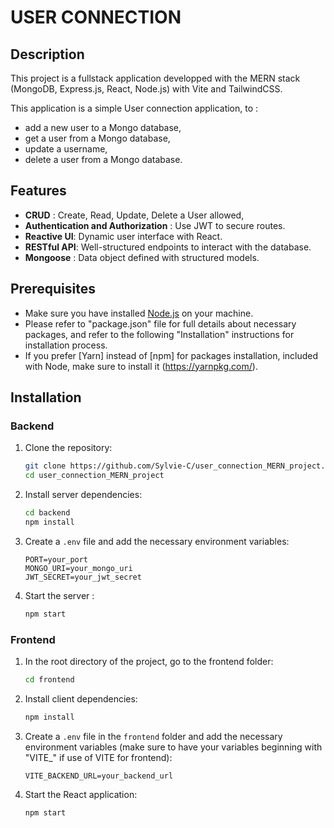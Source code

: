 # USER CONNECTION

## Description
This project is a fullstack application developped with the MERN stack (MongoDB, Express.js, React, Node.js) with Vite and TailwindCSS. 

This application is a simple User connection application, to : 
- add a new user to a Mongo database, 
- get a user from a Mongo database, 
- update a username, 
- delete a user from a Mongo database. 

## Features
- **CRUD** : Create, Read, Update, Delete a User allowed, 
- **Authentication and Authorization** : Use JWT to secure routes. 
- **Reactive UI**: Dynamic user interface with React.
- **RESTful API**: Well-structured endpoints to interact with the database.
- **Mongoose** : Data object defined with structured models. 

## Prerequisites
- Make sure you have installed [Node.js](https://nodejs.org/) on your machine. 
- Please refer to "package.json" file for full details about necessary packages, and refer to the following "Installation" instructions for installation process. 
- If you prefer [Yarn] instead of [npm] for packages installation, included with Node, make sure to install it (https://yarnpkg.com/). 


## Installation

### Backend
1. Clone the repository:
    ```sh
    git clone https://github.com/Sylvie-C/user_connection_MERN_project.git 
    cd user_connection_MERN_project
    ```

2. Install server dependencies:
    ```sh
    cd backend
    npm install
    ```

3. Create a `.env` file and add the necessary environment variables:
    ```env
    PORT=your_port
    MONGO_URI=your_mongo_uri
    JWT_SECRET=your_jwt_secret
    ```

4. Start the server :
    ```sh
    npm start
    ```

### Frontend
1. In the root directory of the project, go to the frontend folder:
    ```sh
    cd frontend
    ```

2. Install client dependencies:
    ```sh
    npm install
    ```

3. Create a `.env` file in the `frontend` folder and add the necessary environment variables (make sure to have your variables beginning with "VITE_" if use of VITE for frontend):
    ```env
    VITE_BACKEND_URL=your_backend_url
    ```

4. Start the React application:
    ```sh
    npm start
    ```